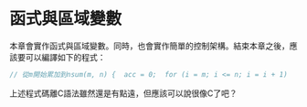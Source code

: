 # 函式與區域變數

本章會實作函式與區域變數。同時，也會實作簡單的控制架構。結束本章之後，應該要可以編譯如下的程式：

```c
// 從m開始累加到nsum(m, n) {  acc = 0;  for (i = m; i <= n; i = i + 1)    acc = acc + i;  return acc;}main() {  return sum(1, 10); // 回傳55}
```

上述程式碼離C語法雖然還是有點遠，但應該可以說很像C了吧？

